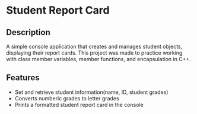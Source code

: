 # Student Report Card
## Description
A simple console application that creates and manages student objects, displaying their report cards. This project was made to practice working with class member variables, member functions, and encapsulation in C++.
## Features
- Set and retrieve student information(name, ID, student grades)
- Converts numberic grades to letter grades
- Prints a formatted student report card in the console

